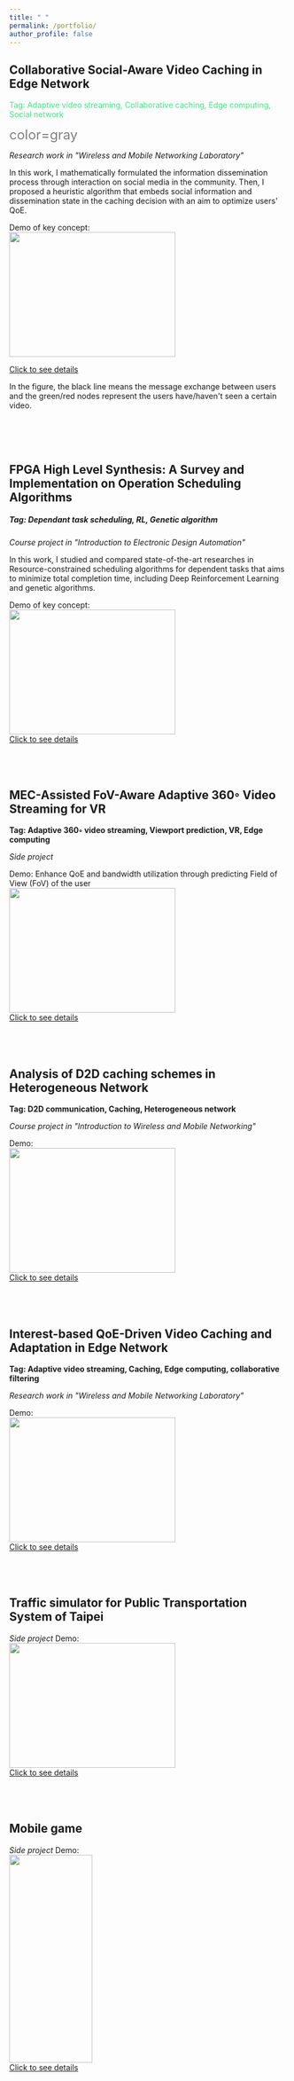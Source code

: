```yaml
---
title: " "
permalink: /portfolio/
author_profile: false
---
```


Collaborative Social-Aware Video Caching in Edge Network
------
<font color=#40e583> Tag: Adaptive video streaming, Collaborative caching, Edge computing, Social network </font>

<font color=gray size=5>color=gray</font>

*Research work in "Wireless and Mobile Networking Laboratory"*

In this work, I mathematically formulated the information dissemination process through interaction on social media in the community. Then, I proposed a heuristic algorithm that embeds social information and dissemination state in the caching decision with an aim to optimize users' QoE.

Demo of key concept:  <br/> <img src="http://SendurLanter.github.io/files/dissemination.gif"  width="300" height="225" align=center>

[Click to see details](https://sendurlanter.github.io/portfolio/portfolio-1/) 

In the figure, the black line means the message exchange between users and the green/red nodes represent the users have/haven't seen a certain video.

<br/><br/><br/>

FPGA High Level Synthesis: A Survey and Implementation on Operation Scheduling Algorithms
------
##### Tag: Dependant task scheduling, RL, Genetic algorithm

*Course project in "Introduction to Electronic Design Automation"*

In this work, I studied and compared state-of-the-art researches in Resource-constrained scheduling algorithms for dependent tasks that aims to minimize total completion time, including Deep Reinforcement Learning and genetic algorithms.

Demo of key concept: <br/> <img src="http://SendurLanter.github.io/files/HLS.gif"  width="300" height="225" align=center> <br/> [Click to see details](https://sendurlanter.github.io/portfolio/portfolio-2/) <br/><br/><br/><br/>

MEC-Assisted FoV-Aware Adaptive 360◦ Video Streaming for VR
------
**Tag: Adaptive 360◦ video streaming, Viewport prediction, VR, Edge computing**

*Side project*

Demo: Enhance QoE and bandwidth utilization through predicting Field of View (FoV) of the user <br/> <img src="http://SendurLanter.github.io/files/Pitch.gif"  width="300" height="225" align=center> <br/> [Click to see details](https://sendurlanter.github.io/portfolio/portfolio-7/) <br/><br/><br/><br/>

Analysis of D2D caching schemes in Heterogeneous Network
------
**Tag: D2D communication, Caching, Heterogeneous network**

*Course project in "Introduction to Wireless and Mobile Networking"*

Demo: <br/> <img src="http://SendurLanter.github.io/files/demo.gif"  width="300" height="225" align=center> <br/> [Click to see details](https://sendurlanter.github.io/portfolio/portfolio-3/) <br/><br/><br/><br/>

Interest-based QoE-Driven Video Caching and Adaptation in Edge Network
------
**Tag: Adaptive video streaming, Caching, Edge computing, collaborative filtering**

*Research work in "Wireless and Mobile Networking Laboratory"*

Demo: <br/> <img src="http://SendurLanter.github.io/files/Interest.gif"  width="300" height="225" align=center>  <br/> [Click to see details](https://sendurlanter.github.io/portfolio/portfolio-4/) <br/><br/><br/><br/>

Traffic simulator for Public Transportation System of Taipei
------
*Side project*
Demo: <br/> <img src="http://SendurLanter.github.io/files/MRT.gif"  width="300" height="225" align=center> <br/> [Click to see details](https://sendurlanter.github.io/portfolio/portfolio-5/) <br/><br/><br/><br/>

Mobile game
------
*Side project*
Demo: <br/> <img src="http://SendurLanter.github.io/files/got.gif" width="150" height="375" align=center> <br/> [Click to see details](https://sendurlanter.github.io/portfolio/portfolio-6/) <br/><br/><br/><br/>